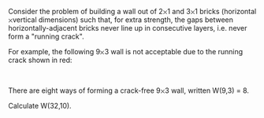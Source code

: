   <p>Consider the problem of building a wall out of 2<img src='images/symbol_times.gif' width='9' height='9' alt='&times;' border='0' style='vertical-align:middle;' />1 and 3<img src='images/symbol_times.gif' width='9' height='9' alt='&times;' border='0' style='vertical-align:middle;' />1 bricks (horizontal<img src='images/symbol_times.gif' width='9' height='9' alt='&times;' border='0' style='vertical-align:middle;' />vertical dimensions) such that, for extra strength, the gaps between horizontally-adjacent bricks never line up in consecutive layers, i.e. never form a &quot;running crack&quot;.</p>    <p>For example, the following 9<img src='images/symbol_times.gif' width='9' height='9' alt='&times;' border='0' style='vertical-align:middle;' />3 wall is not acceptable due to the running crack shown in red:</p>      <img src="http://projecteuler.net/project/images/p_215_crackfree.gif" alt="" />      <p>There are eight ways of forming a crack-free 9<img src='images/symbol_times.gif' width='9' height='9' alt='&times;' border='0' style='vertical-align:middle;' />3 wall, written W(9,3) = 8.</p>    <p>Calculate W(32,10).</p>          